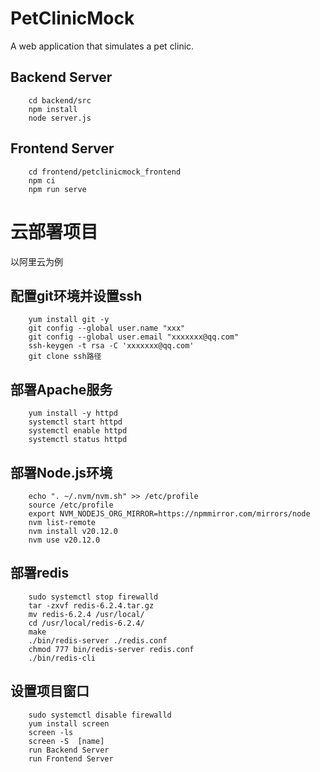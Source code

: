 # PetClinicMock
A web application that simulates a pet clinic. 

## Backend Server
```shell
    cd backend/src
    npm install
    node server.js
```

## Frontend Server
```shell
    cd frontend/petclinicmock_frontend
    npm ci
    npm run serve
```
# 云部署项目
以阿里云为例
## 配置git环境并设置ssh
```shell
    yum install git -y
    git config --global user.name "xxx"
    git config --global user.email "xxxxxxx@qq.com"
    ssh-keygen -t rsa -C 'xxxxxxx@qq.com'
    git clone ssh路径
```
## 部署Apache服务
```shell
    yum install -y httpd
    systemctl start httpd
    systemctl enable httpd
    systemctl status httpd
```
## 部署Node.js环境
```shell
    echo ". ~/.nvm/nvm.sh" >> /etc/profile
    source /etc/profile
    export NVM_NODEJS_ORG_MIRROR=https://npmmirror.com/mirrors/node
    nvm list-remote
    nvm install v20.12.0
    nvm use v20.12.0
```
## 部署redis
```shell
    sudo systemctl stop firewalld
    tar -zxvf redis-6.2.4.tar.gz
    mv redis-6.2.4 /usr/local/
    cd /usr/local/redis-6.2.4/
    make
    ./bin/redis-server ./redis.conf
    chmod 777 bin/redis-server redis.conf
    ./bin/redis-cli
```
## 设置项目窗口
```shell
    sudo systemctl disable firewalld
    yum install screen 
    screen -ls
    screen -S  [name]
    run Backend Server
    run Frontend Server
```
    
    
